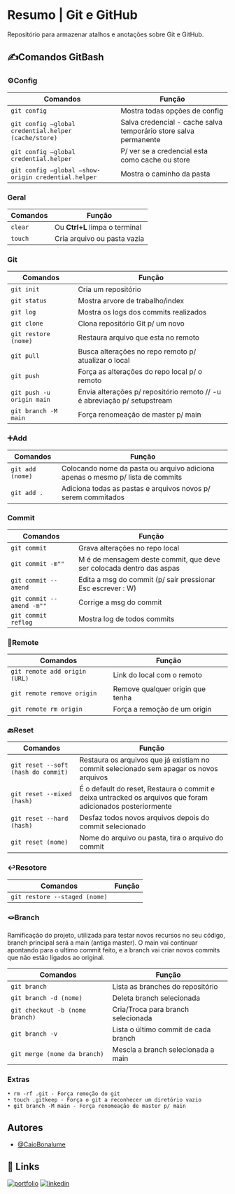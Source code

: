 
# Resumo | Git e GitHub

Repositório para armazenar atalhos e anotações sobre Git e GitHub.

## ✍️Comandos GitBash

### ⚙️Config
| Comandos | Função |
|------|--------|
|`git config` | Mostra todas opções de config |
|`git config —global credential.helper (cache/store)` | Salva credencial - cache salva temporário store salva permanente |
|`git config —global credential.helper`| P/ ver se a credencial esta como cache ou store |
|`git config —global —show-origin credential.helper`| Mostra o caminho da pasta |

### Geral
| Comandos | Função |
|------|--------|
|`clear` | Ou **Ctrl+L** limpa o terminal |
|`touch` | Cria arquivo ou pasta vazia |

### Git
| Comandos | Função |
|------|--------|
|`git init` | Cria um repositório |
|`git status` | Mostra arvore de trabalho/index |
|`git log` | Mostra os logs dos commits realizados |
|`git clone` | Clona repositório Git p/ um novo |
|`git restore (nome)` | Restaura arquivo que esta no remoto |
|`git pull` | Busca alterações no repo remoto p/ atualizar o local |
|`git push` | Força as alterações do repo local p/ o remoto |
|`git push -u origin main` | Envia alterações p/ repositório remoto // -u é abreviação p/ setupstream |
|`git branch -M main`| Força renomeação de master p/ main|

### ➕Add
| Comandos | Função |
|------|--------|
|`git add (nome)`| Colocando nome da pasta ou arquivo adiciona apenas o mesmo p/ lista de commits |
|`git add .`| Adiciona todas as pastas e arquivos novos p/ serem commitados |

### Commit
| Comandos | Função |
|------|--------|
|`git commit`|Grava alterações no repo local|
|`git commit -m""`|M é de mensagem deste commit, que deve ser colocada dentro das aspas|
|`git commit --amend`|Edita a msg do commit (p/ sair pressionar Esc escrever : W)|
|`git commit --amend -m""`|Corrige a msg do commit|
|`git commit reflog`|Mostra log de todos commits|

### 🔗Remote
| Comandos | Função |
|------|--------|
| `git remote add origin (URL)`| Link do local com o remoto |
|`git remote remove origin`| Remove qualquer origin que tenha |
|`git remote rm origin`| Força a remoção de um origin |

### 🔙Reset
| Comandos | Função |
|------|--------|
| `git reset --soft (hash do commit)` | Restaura os arquivos que já existiam no commit selecionado sem apagar os novos arquivos |
|`git reset --mixed (hash)`|É o default do reset, Restaura o commit e deixa untracked os arquivos que foram adicionados posteriormente|
|`git reset --hard (hash)`|Desfaz todos novos arquivos depois do commit selecionado|
|`git reset (nome)`|Nome do arquivo ou pasta, tira o arquivo do commit|

### ↩️Resotore
| Comandos | Função |
|------|--------|
|`git restore --staged (nome)`||

### 🪢Branch
Ramificação do projeto, utilizada para testar novos recursos no seu código, branch principal será a main (antiga master). O main vai continuar apontando para o ultimo commit feito, e a branch vai criar novos commits que não estão ligados ao original.

| Comandos | Função |
|------|--------|
|`git branch`|Lista as branches do repositório|
|`git branch -d (nome)`|Deleta branch selecionada|
|`git checkout -b (nome branch)` | Cria/Troca para branch selecionada |
|`git branch -v`| Lista o último commit de cada branch|
|`git merge (nome da branch)`| Mescla a branch selecionada a main|

### Extras
```
• rm -rf .git - Força remoção do git
• touch .gitkeep - Força o git a reconhecer um diretório vazio
• git branch -M main - Força renomeação de master p/ main
```

## Autores

- [@CaioBonalume](https://github.com/CaioBonalume)


## 🔗 Links
[![portfolio](https://img.shields.io/badge/my_portfolio-000?style=for-the-badge&logo=ko-fi&logoColor=white)](https://google.com/)
[![linkedin](https://img.shields.io/badge/linkedin-0A66C2?style=for-the-badge&logo=linkedin&logoColor=white)](https://www.linkedin.com/in/caio-bonalume-87b1974b/)

